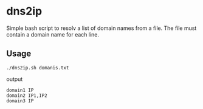 # dns2ip
Simple bash script to resolv a list of domain names from a file. The file must contain a domain name for each line.

## Usage

```
./dns2ip.sh domanis.txt
```

output

```
domain1 IP
domain2 IP1,IP2
domain3 IP
```
